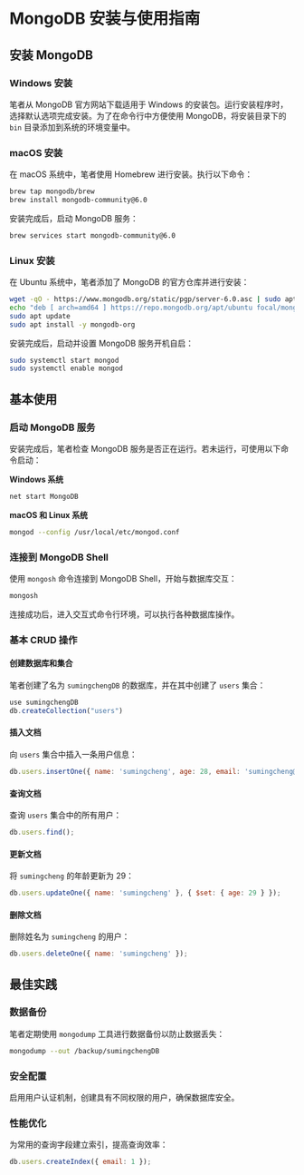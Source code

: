 # MongoDB 安装与使用指南

## 安装 MongoDB

### Windows 安装

笔者从 MongoDB 官方网站下载适用于 Windows 的安装包。运行安装程序时，选择默认选项完成安装。为了在命令行中方便使用 MongoDB，将安装目录下的 `bin` 目录添加到系统的环境变量中。

### macOS 安装

在 macOS 系统中，笔者使用 Homebrew 进行安装。执行以下命令：

```bash
brew tap mongodb/brew
brew install mongodb-community@6.0
```

安装完成后，启动 MongoDB 服务：

```bash
brew services start mongodb-community@6.0
```

### Linux 安装

在 Ubuntu 系统中，笔者添加了 MongoDB 的官方仓库并进行安装：

```bash
wget -qO - https://www.mongodb.org/static/pgp/server-6.0.asc | sudo apt-key add -
echo "deb [ arch=amd64 ] https://repo.mongodb.org/apt/ubuntu focal/mongodb-org/6.0 multiverse" | sudo tee /etc/apt/sources.list.d/mongodb-org-6.0.list
sudo apt update
sudo apt install -y mongodb-org
```

安装完成后，启动并设置 MongoDB 服务开机自启：

```bash
sudo systemctl start mongod
sudo systemctl enable mongod
```

## 基本使用

### 启动 MongoDB 服务

安装完成后，笔者检查 MongoDB 服务是否正在运行。若未运行，可使用以下命令启动：

**Windows 系统**

```cmd
net start MongoDB
```

**macOS 和 Linux 系统**

```bash
mongod --config /usr/local/etc/mongod.conf
```

### 连接到 MongoDB Shell

使用 `mongosh` 命令连接到 MongoDB Shell，开始与数据库交互：

```bash
mongosh
```

连接成功后，进入交互式命令行环境，可以执行各种数据库操作。

### 基本 CRUD 操作

#### 创建数据库和集合

笔者创建了名为 `sumingchengDB` 的数据库，并在其中创建了 `users` 集合：

```javascript
use sumingchengDB
db.createCollection("users")
```

#### 插入文档

向 `users` 集合中插入一条用户信息：

```javascript
db.users.insertOne({ name: 'sumingcheng', age: 28, email: 'sumingcheng@example.com' });
```

#### 查询文档

查询 `users` 集合中的所有用户：

```javascript
db.users.find();
```

#### 更新文档

将 `sumingcheng` 的年龄更新为 29：

```javascript
db.users.updateOne({ name: 'sumingcheng' }, { $set: { age: 29 } });
```

#### 删除文档

删除姓名为 `sumingcheng` 的用户：

```javascript
db.users.deleteOne({ name: 'sumingcheng' });
```

## 最佳实践

### 数据备份

笔者定期使用 `mongodump` 工具进行数据备份以防止数据丢失：

```bash
mongodump --out /backup/sumingchengDB
```

### 安全配置

启用用户认证机制，创建具有不同权限的用户，确保数据库安全。

### 性能优化

为常用的查询字段建立索引，提高查询效率：

```javascript
db.users.createIndex({ email: 1 });
```
